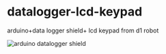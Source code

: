 # datalogger-lcd-keypad
arduino+data logger shield+ lcd keypad from d1 robot

![arduino datalogger shield](https://user-images.githubusercontent.com/44813850/49340500-3d01cc00-f673-11e8-98a6-c270cddbd6c9.jpeg)
